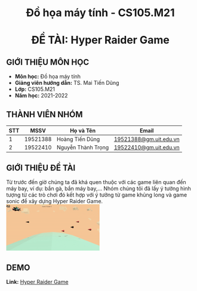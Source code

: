 
<h1 align=center>Đồ họa máy tính - CS105.M21</h1>
<h1 align=center>ĐỀ TÀI: Hyper Raider Game</h1>


## **GIỚI THIỆU MÔN HỌC**

* **Môn học:** Đồ họa máy tính
* **Giảng viên hướng dẫn:** TS. Mai Tiến Dũng
* **Lớp:** CS105.M21
* **Năm học:** 2021-2022


## **THÀNH VIÊN NHÓM**
| STT    | MSSV          | Họ và Tên           | Email                   |
| ------ |---------------| --------------------|-------------------------|
| 1      | 19521388      | Hoàng Tiến Dũng   |19521388@gm.uit.edu.vn   |
| 2      | 19522410   | Nguyễn Thành Trọng    |19522410@gm.uit.edu.vn   |

## **GIỚI THIỆU ĐỀ TÀI**
Từ trước đến giờ chúng ta đã khá quen thuộc với các game liên quan
đến máy bay, ví dụ: bắn gà, bắn máy bay,… Nhóm chúng tôi đã lấy ý tưởng
hình tượng từ các trò chơi đó kết hợp với ý tưởng từ game khủng long và game
sonic để xây dựng Hyper Raider Game.
<img src="./img.gif" alt="demo" width="250" />

## **DEMO**
**Link:** [Hyper Raider Game](https://htdung167.github.io/CS105.M21)

